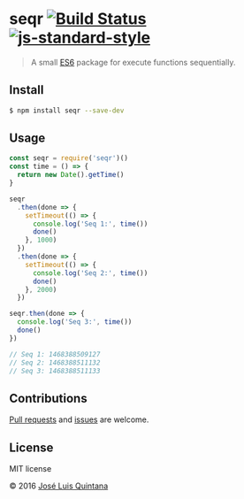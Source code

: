 # seqr [![Build Status](https://travis-ci.org/joseluisq/seqr.svg?branch=master)](https://travis-ci.org/joseluisq/seqr) [![js-standard-style](https://img.shields.io/badge/code%20style-standard-brightgreen.svg)](http://standardjs.com/)

> A small [ES6](https://babeljs.io/docs/learn-es2015/) package for execute functions sequentially.

## Install

```sh
$ npm install seqr --save-dev
```

## Usage

```js
const seqr = require('seqr')()
const time = () => {
  return new Date().getTime()
}

seqr
  .then(done => {
    setTimeout(() => {
      console.log('Seq 1:', time())
      done()
    }, 1000)
  })
  .then(done => {
    setTimeout(() => {
      console.log('Seq 2:', time())
      done()
    }, 2000)
  })

seqr.then(done => {
  console.log('Seq 3:', time())
  done()
})

// Seq 1: 1468388509127
// Seq 2: 1468388511132
// Seq 3: 1468388511133
```

## Contributions
[Pull requests](https://github.com/joseluisq/seqr/pulls) and [issues](https://github.com/joseluisq/seqr/issues) are welcome.

## License
MIT license

© 2016 [José Luis Quintana](http://git.io/joseluisq)
